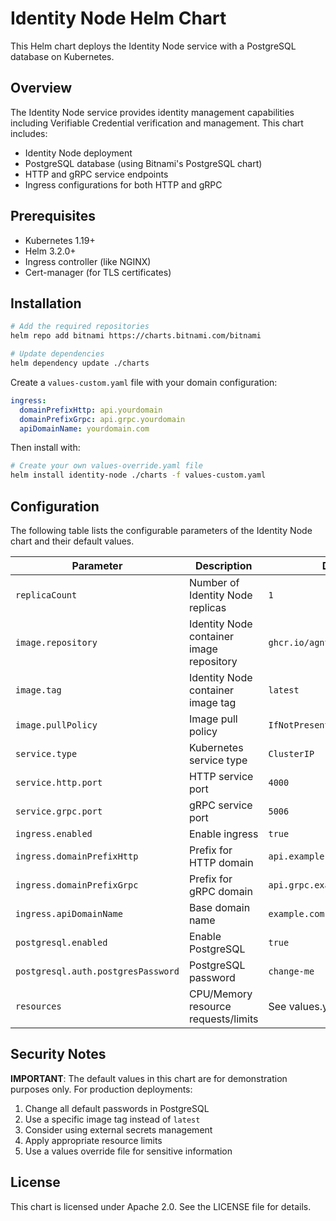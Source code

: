 # Identity Node Helm Chart

This Helm chart deploys the Identity Node service with a PostgreSQL database on Kubernetes.

## Overview

The Identity Node service provides identity management capabilities including Verifiable Credential verification and management. This chart includes:

- Identity Node deployment
- PostgreSQL database (using Bitnami's PostgreSQL chart)
- HTTP and gRPC service endpoints
- Ingress configurations for both HTTP and gRPC

## Prerequisites

- Kubernetes 1.19+
- Helm 3.2.0+
- Ingress controller (like NGINX)
- Cert-manager (for TLS certificates)

## Installation

```bash
# Add the required repositories
helm repo add bitnami https://charts.bitnami.com/bitnami

# Update dependencies
helm dependency update ./charts
```

Create a `values-custom.yaml` file with your domain configuration:

```yaml
ingress:
  domainPrefixHttp: api.yourdomain
  domainPrefixGrpc: api.grpc.yourdomain
  apiDomainName: yourdomain.com
```

Then install with:

```bash
# Create your own values-override.yaml file
helm install identity-node ./charts -f values-custom.yaml
```

## Configuration

The following table lists the configurable parameters of the Identity Node chart and their default values.

| Parameter | Description | Default |
|-----------|-------------|---------|
| `replicaCount` | Number of Identity Node replicas | `1` |
| `image.repository` | Identity Node container image repository | `ghcr.io/agntcy/identity/node` |
| `image.tag` | Identity Node container image tag | `latest` |
| `image.pullPolicy` | Image pull policy | `IfNotPresent` |
| `service.type` | Kubernetes service type | `ClusterIP` |
| `service.http.port` | HTTP service port | `4000` |
| `service.grpc.port` | gRPC service port | `5006` |
| `ingress.enabled` | Enable ingress | `true` |
| `ingress.domainPrefixHttp` | Prefix for HTTP domain | `api.example` |
| `ingress.domainPrefixGrpc` | Prefix for gRPC domain | `api.grpc.example` |
| `ingress.apiDomainName` | Base domain name | `example.com` |
| `postgresql.enabled` | Enable PostgreSQL | `true` |
| `postgresql.auth.postgresPassword` | PostgreSQL password | `change-me` |
| `resources` | CPU/Memory resource requests/limits | See values.yaml |

## Security Notes

**IMPORTANT**: The default values in this chart are for demonstration purposes only. For production deployments:

1. Change all default passwords in PostgreSQL
2. Use a specific image tag instead of `latest`
3. Consider using external secrets management
4. Apply appropriate resource limits
5. Use a values override file for sensitive information

## License

This chart is licensed under Apache 2.0. See the LICENSE file for details.
